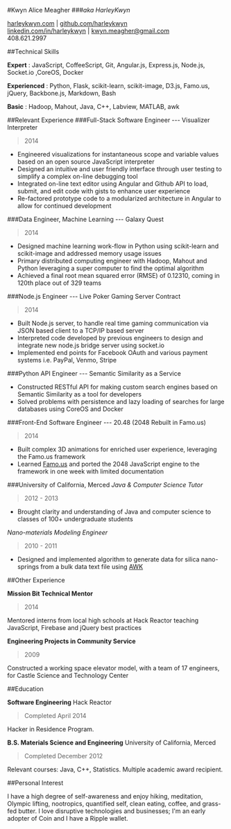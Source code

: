 #Kwyn Alice Meagher 
###_aka HarleyKwyn_
<div class="contact_info" markdown="1">

[harleykwyn.com](http://harleykwyn.com) | [github.com/harleykwyn](http://github.com/HarleyKwyn)  
[linkedin.com/in/harleykwyn](http://linkedin.com/in/harleykwyn) | [kwyn.meagher@gmail.com](kwyn.meagher@gmail.com)  
408.621.2997
</div>

##Technical Skills

__Expert__ :  JavaScript, CoffeeScript, Git, Angular.js, Express.js, Node.js, Socket.io ,CoreOS, Docker 

__Experienced__ :  Python, Flask, scikit-learn, scikit-image, D3.js, Famo.us, jQuery, Backbone.js, Markdown, Bash  

__Basic__ :  Hadoop, Mahout, Java, C++, Labview, MATLAB, awk  

##Relevant Experience
###Full-Stack Software Engineer --- Visualizer Interpreter
>2014

  - Engineered visualizations for instantaneous scope and variable values based on an open source JavaScript interpreter  
  - Designed an intuitive and user friendly interface through user testing to simplify a complex on-line debugging tool  
  - Integrated on-line text editor using Angular and Github API to load, submit, and edit code with gists to enhance user experience
  - Re-factored prototype code to a modularized architecture in Angular to allow for continued development 

###Data Engineer, Machine Learning --- Galaxy Quest
>2014

 - Designed machine learning work-flow in Python using scikit-learn and scikit-image and addressed memory usage issues
 - Primary distributed computing engineer with Hadoop, Mahout and Python leveraging a super computer to find the optimal algorithm
 - Achieved a final root mean squared error (RMSE) of 0.12310, coming in 120th place out of 329 teams

###Node.js Engineer --- Live Poker Gaming Server Contract
>2014

 - Built Node.js server, to handle real time gaming communication via JSON based client to a TCP/IP based server
 - Interpreted code developed by previous engineers to design and integrate new node.js bridge server using socket.io
 - Implemented end points for Facebook OAuth and various payment systems i.e. PayPal, Venmo, Stripe

###Python API Engineer --- Semantic Similarity as a Service

 - Constructed RESTful API for making custom search engines based on Semantic Similarity as a tool for developers
 - Solved problems with persistence and lazy loading of searches for large databases using CoreOS and Docker 

###Front-End Software Engineer --- 20.48 (2048 Rebuilt in Famo.us)
>2014

 - Built complex 3D animations for enriched user experience, leveraging the Famo.us framework
 - Learned [Famo.us](https://famo.us) and ported the 2048 JavaScript engine to the framework in one week with limited documentation

###University of California, Merced
_Java & Computer Science Tutor_
>2012 - 2013  

 - Brought clarity and understanding of Java and computer science to classes of 100+ undergraduate students  

_Nano-materials Modeling Engineer_ 
>2010 - 2011  

 - Designed and implemented algorithm to generate data for silica nano-springs from a bulk data text file using [AWK](http://en.wikipedia.org/wiki/AWK)

##Other Experience

__Mission Bit Technical Mentor__
>2014

Mentored interns from local high schools at Hack Reactor teaching JavaScript, Firebase and jQuery best practices
 
__Engineering Projects in Community Service__ 
>2009  

Constructed a working space elevator model, with a team of 17 engineers, for Castle Science and Technology Center  

##Education

__Software Engineering__ Hack Reactor
>Completed April 2014 

Hacker in Residence Program.
  
__B.S. Materials Science and Engineering__ University of California, Merced 
>Completed December 2012  

Relevant courses: Java, C++, Statistics. Multiple academic award recipient.

##Personal Interest

  I have a high degree of self-awareness and enjoy hiking, meditation, Olympic lifting, nootropics, quantified self, clean eating, coffee, and grass-fed butter. I love disruptive technologies and businesses; I'm an early adopter of Coin and I have a Ripple wallet.

  
